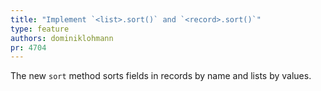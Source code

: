 ```yaml
---
title: "Implement `<list>.sort()` and `<record>.sort()`"
type: feature
authors: dominiklohmann
pr: 4704
---
```


The new `sort` method sorts fields in records by name and lists by values.
